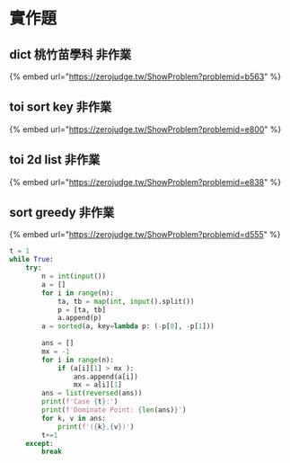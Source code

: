 # 實作題

## dict 桃竹苗學科 非作業

{% embed url="https://zerojudge.tw/ShowProblem?problemid=b563" %}

## toi sort key 非作業

{% embed url="https://zerojudge.tw/ShowProblem?problemid=e800" %}

## toi 2d list 非作業

{% embed url="https://zerojudge.tw/ShowProblem?problemid=e838" %}



## sort greedy 非作業

{% embed url="https://zerojudge.tw/ShowProblem?problemid=d555" %}

```python
t = 1
while True:
    try:           
        n = int(input())
        a = []
        for i in range(n):
            ta, tb = map(int, input().split())
            p = [ta, tb]
            a.append(p)
        a = sorted(a, key=lambda p: (-p[0], -p[1]))
        
        ans = []
        mx = -1
        for i in range(n):
            if (a[i][1] > mx ):
                ans.append(a[i])
                mx = a[i][1]
        ans = list(reversed(ans))
        print(f'Case {t}:')
        print(f'Dominate Point: {len(ans)}')
        for k, v in ans:
            print(f'({k},{v})')
        t+=1
    except:
        break
```
